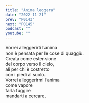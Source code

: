 ```yaml
---
title: "Anima leggera"
date: "2022-11-21"
prev: "P0143"
next: "P0145"
podcast: ""
youtube: ""
---
```


Vorrei alleggerirti l’anima  
non è pensata per le cose di quaggiù.  
Creata come estensione  
del corpo verso il cielo,  
ali per chi è costretto  
con i piedi al suolo.  
Vorrei alleggerirmi l’anima  
come vapore  
farla fuggire  
mandarti a cercare.
